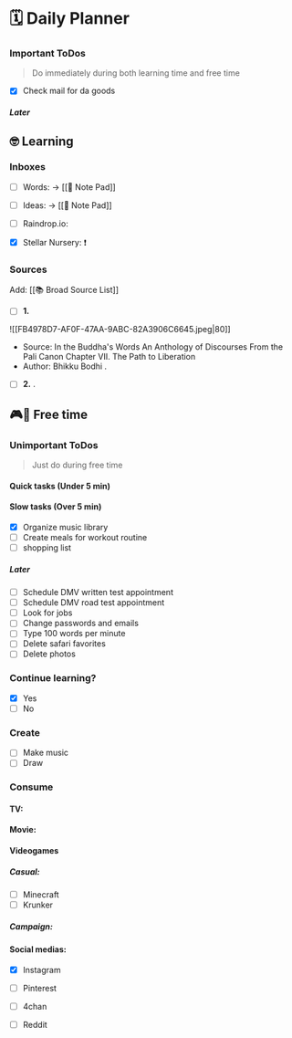 # 🗓 Daily Planner

### Important ToDos

> Do immediately during both learning time and free time

- [x] Check mail for da goods

##### Later

## 🤓 Learning

### Inboxes

- [ ] Words:  -> [[📝 Note Pad]]
- [ ] Ideas:  -> [[📝 Note Pad]]
- [ ] Raindrop.io: 
- [x] Stellar Nursery: ❗️


### Sources

Add: [[📚 Broad Source List]]

- [ ] **1.** 

![[FB4978D7-AF0F-47AA-9ABC-82A3906C6645.jpeg|80]]
- Source: In the Buddha's Words An Anthology of Discourses From the Pali Canon Chapter VII. The Path to Liberation
- Author: Bhikku Bodhi
.
- [ ] **2.**
 .
 
## 🎮🎨 Free time

### Unimportant ToDos

> Just do during free time

#### Quick tasks (Under 5 min)

#### Slow tasks (Over 5 min)

- [x] Organize music library 
- [ ] Create meals for workout routine
- [ ] shopping list 

##### Later
- [ ] Schedule DMV written test appointment
- [ ] Schedule DMV road test appointment
- [ ] Look for jobs
- [ ] Change passwords and emails 
- [ ] Type 100 words per minute
- [ ] Delete safari favorites 
- [ ] Delete photos

 ### Continue learning?

- [x] Yes
- [ ] No

### Create

- [ ] Make music
- [ ] Draw

### Consume

#### TV:


#### Movie: 


#### Videogames

##### Casual:

- [ ] Minecraft
- [ ] Krunker

##### Campaign:

#### Social medias:

- [x] Instagram
- [ ] Pinterest
- [ ] 4chan
- [ ] Reddit

